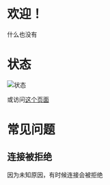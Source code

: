 # 欢迎！
什么也没有
# 状态
![状态](https://img.shields.io/badge/当前状态--手动更新-正常-green)

或访问[这个页面](https://downforeveryoneorjustme.com/hong1350.dpdns.org)
# 常见问题
## 连接被拒绝
因为未知原因，有时候连接会被拒绝
